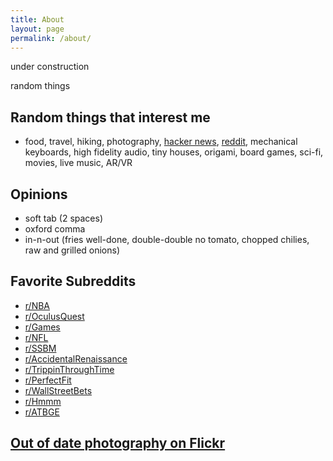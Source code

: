 ```yaml
---
title: About
layout: page
permalink: /about/
---
```


under construction

random things

## Random things that interest me
* food, travel, hiking, photography, [hacker news](https://news.ycombinator.com/), [reddit](http://old.reddit.com), mechanical keyboards, high fidelity audio, tiny houses, origami, board games, sci-fi, movies, live music, AR/VR

## Opinions
* soft tab (2 spaces)
* oxford comma
* in-n-out (fries well-done, double-double no tomato, chopped chilies, raw and grilled onions)


## Favorite Subreddits
* [r/NBA](http://old.reddit.com/r/nba)
* [r/OculusQuest](http://old.reddit.com/r/OculusQuest)
* [r/Games](http://old.reddit.com/r/Games)
* [r/NFL](http://old.reddit.com/r/NFL)
* [r/SSBM](http://old.reddit.com/r/ssbm)
* [r/AccidentalRenaissance](http://old.reddit.com/r/AccidentalRenaissance)
* [r/TrippinThroughTime](http://old.reddit.com/r/TrippinThroughTime)
* [r/PerfectFit](http://old.reddit.com/r/PerfectFit)
* [r/WallStreetBets](http://old.reddit.com/r/WallStreetBets)
* [r/Hmmm](http://old.reddit.com/r/hmmm)
* [r/ATBGE](http://old.reddit.com/r/ATBGE)

## [Out of date photography on Flickr](https://www.flickr.com/photos/98182088@N03/)